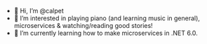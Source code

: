 - 👋 Hi, I’m @calpet
- 👀 I’m interested in playing piano (and learning music in general), microservices & watching/reading good stories!
- 🌱 I’m currently learning how to make microservices in .NET 6.0.
<!--- 💞️ I’m looking to collaborate on ...-->
<!--- 📫 How to reach me ...-->

<!---
calpet/calpet is a ✨ special ✨ repository because its `README.md` (this file) appears on your GitHub profile.
You can click the Preview link to take a look at your changes.
--->
